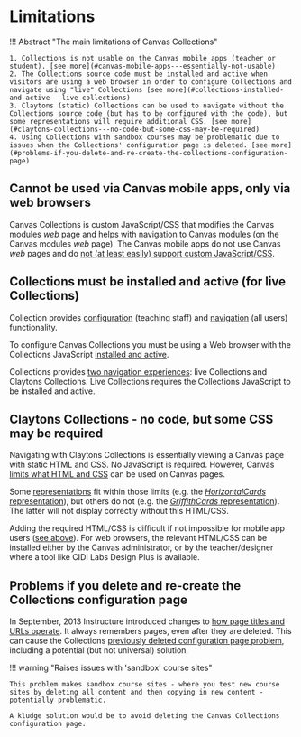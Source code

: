 <!--
 Copyright (C) 2023 David Jones
 
 This file is part of Canvas Collections.
 
 Canvas Collections is free software: you can redistribute it and/or modify
 it under the terms of the GNU General Public License as published by
 the Free Software Foundation, either version 3 of the License, or
 (at your option) any later version.
 
 Canvas Collections is distributed in the hope that it will be useful,
 but WITHOUT ANY WARRANTY; without even the implied warranty of
 MERCHANTABILITY or FITNESS FOR A PARTICULAR PURPOSE.  See the
 GNU General Public License for more details.
 
 You should have received a copy of the GNU General Public License
 along with Canvas Collections.  If not, see <http://www.gnu.org/licenses/>.
-->

# Limitations

!!! Abstract "The main limitations of Canvas Collections"

    1. Collections is not usable on the Canvas mobile apps (teacher or student). [see more](#canvas-mobile-apps---essentially-not-usable)
    2. The Collections source code must be installed and active when visitors are using a web browser in order to configure Collections and navigate using "live" Collections [see more](#collections-installed-and-active---live-collections)
    3. Claytons (static) Collections can be used to navigate without the Collections source code (but has to be configured with the code), but some representations will require additional CSS. [see more](#claytons-collections---no-code-but-some-css-may-be-required)
    4. Using Collections with sandbox courses may be problematic due to issues when the Collections' configuration page is deleted. [see more](#problems-if-you-delete-and-re-create-the-collections-configuration-page)

## Cannot be used via Canvas mobile apps, only via web browsers

Canvas Collections is custom JavaScript/CSS that modifies the Canvas modules _web_ page and helps with navigation to Canvas modules (on the Canvas modules _web_ page). The Canvas mobile apps do not use Canvas _web_ pages and do [not (at least easily) support custom JavaScript/CSS](https://community.canvaslms.com/t5/Canvas-Mobile-Forum/iOS-app-and-Canvas/m-p/465811/highlight/true#M350). 


## Collections must be installed and active (for live Collections)

Collection provides [configuration](../configure/overview.md) (teaching staff) and [navigation](../navigate/navigate-options.md) (all users) functionality.

To configure Canvas Collections you must be using a Web browser with the Collections JavaScript [installed and active](../getting-started/install/is-it-installed.md). 

Collections provides [two navigation experiences](../navigate/navigate-options.md): live Collections and Claytons Collections. Live Collections requires the Collections JavaScript to be installed and active. 

## Claytons Collections - no code, but some CSS may be required

Navigating with Claytons Collections is essentially viewing a Canvas page with static HTML and CSS. No JavaScript is required. However, Canvas [limits what HTML and CSS](https://community.canvaslms.com/t5/Canvas-Resource-Documents/Canvas-HTML-Editor-Allowlist/ta-p/387066) can be used on Canvas pages.

Some [representations](../reference/conceptual-model/representations/overview.md) fit within those limits (e.g. the [_HorizontalCards_ representation](../reference/conceptual-model/representations/horizontal-cards.md)), but others do not (e.g. the [_GriffithCards_ representation](../reference/conceptual-model/representations/griffith-cards.md)). The latter will not display correctly without this HTML/CSS.

Adding the required HTML/CSS is difficult if not impossible for mobile app users ([see above](#canvas-mobile-apps---essentially-not-usable)). For web browsers, the relevant HTML/CSS can be installed either by the Canvas administrator, or by the teacher/designer where a tool like CIDI Labs Design Plus is available.

## Problems if you delete and re-create the Collections configuration page

In September, 2013 Instructure introduced changes to [how page titles and URLs operate](https://community.canvaslms.com/t5/Canvas-Releases/Canvas-Release-Notes-2023-09-16/ta-p/577167#toc-hId-1051913398). It always remembers pages, even after they are deleted. This can cause the Collections [previously deleted configuration page problem](../reference/problems/previously-deleted-configuration-page.md), including a potential (but not universal) solution.

!!! warning "Raises issues with 'sandbox' course sites"

    This problem makes sandbox course sites - where you test new course sites by deleting all content and then copying in new content - potentially problematic.

    A kludge solution would be to avoid deleting the Canvas Collections configuration page. 


